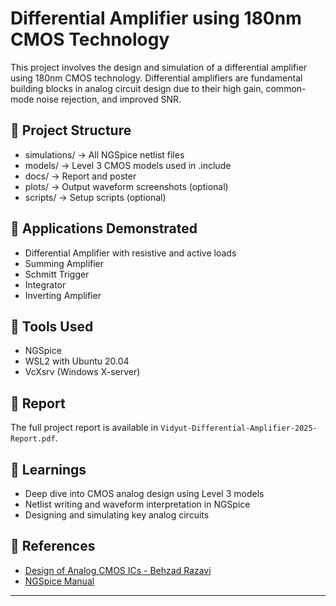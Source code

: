 # Differential Amplifier using 180nm CMOS Technology

This project involves the design and simulation of a differential amplifier using 180nm CMOS technology. Differential amplifiers are fundamental building blocks in analog circuit design due to their high gain, common-mode noise rejection, and improved SNR.

## 📁 Project Structure

- simulations/ → All NGSpice netlist files
- models/ → Level 3 CMOS models used in .include
- docs/ → Report and poster
- plots/ → Output waveform screenshots (optional)
- scripts/ → Setup scripts (optional)


## 🧪 Applications Demonstrated
- Differential Amplifier with resistive and active loads
- Summing Amplifier
- Schmitt Trigger
- Integrator
- Inverting Amplifier

## 🔧 Tools Used

- NGSpice
- WSL2 with Ubuntu 20.04
- VcXsrv (Windows X-server)

## 📜 Report

The full project report is available in `Vidyut-Differential-Amplifier-2025-Report.pdf`.

## 🧠 Learnings

- Deep dive into CMOS analog design using Level 3 models  
- Netlist writing and waveform interpretation in NGSpice  
- Designing and simulating key analog circuits

## 📎 References

- [Design of Analog CMOS ICs - Behzad Razavi](https://www.amazon.in/Design-Analog-CMOS-Integrated-Circuits/dp/0072380322)
- [NGSpice Manual](http://ngspice.sourceforge.net/docs.html)

---





